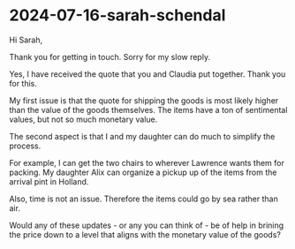 # 2024-07-16-sarah-schendal

Hi Sarah,

Thank you for getting in touch. Sorry for my slow reply.

Yes, I have received the quote that you and Claudia put together. Thank you for this.

My first issue is that the quote for shipping the goods is most likely higher than the value of the goods themselves. The items have a ton of sentimental values, but not so much monetary value.

The second aspect is that I and my daughter can do much to simplify the process.

For example, I can get the two chairs to wherever Lawrence wants them for packing. My daughter Alix can organize a pickup up of the items from the arrival pint in Holland.

Also, time is not an issue. Therefore the items could go by sea rather than air.

Would any of these updates - or any you can think of - be of help in brining the price down to a level that aligns with the monetary value of the goods?


